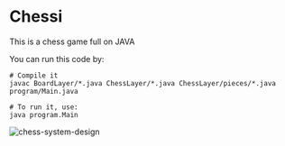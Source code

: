 # Chessi
This is a chess game full on JAVA

You can run this code by: 

```
# Compile it
javac BoardLayer/*.java ChessLayer/*.java ChessLayer/pieces/*.java program/Main.java

# To run it, use:
java program.Main
```

![chess-system-design](https://github.com/user-attachments/assets/1a0c9e10-227f-4493-9994-12a92a6ec781)
